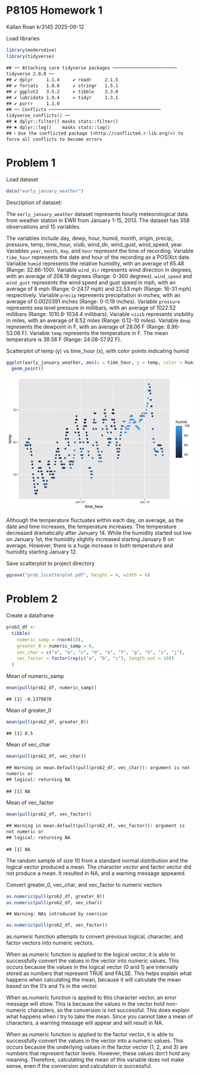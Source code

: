 P8105 Homework 1
================
Kallan Roan kr3145
2025-09-12

Load libraries

``` r
library(moderndive)
library(tidyverse)
```

    ## ── Attaching core tidyverse packages ──────────────────────── tidyverse 2.0.0 ──
    ## ✔ dplyr     1.1.4     ✔ readr     2.1.5
    ## ✔ forcats   1.0.0     ✔ stringr   1.5.1
    ## ✔ ggplot2   3.5.2     ✔ tibble    3.3.0
    ## ✔ lubridate 1.9.4     ✔ tidyr     1.3.1
    ## ✔ purrr     1.1.0     
    ## ── Conflicts ────────────────────────────────────────── tidyverse_conflicts() ──
    ## ✖ dplyr::filter() masks stats::filter()
    ## ✖ dplyr::lag()    masks stats::lag()
    ## ℹ Use the conflicted package (<http://conflicted.r-lib.org/>) to force all conflicts to become errors

# Problem 1

Load dataset

``` r
data("early_january_weather")
```

Description of dataset:

The `early_january_weather` dataset represents hourly meteorological
data from weather station in EWR from January 1-15, 2013. The dataset
has 358 observations and 15 variables.

The variables include day, dewp, hour, humid, month, origin, precip,
pressure, temp, time_hour, visib, wind_dir, wind_gust, wind_speed, year.
Variables `year`, `month`, `day`, and `hour` represent the time of
recording. Variable `time_hour` represents the date and hour of the
recording as a POSIXct date. Variable `humid` represents the relative
humidity, with an average of 65.48 (Range: 32.86-100). Variable
`wind_dir` represents wind direction in degrees, with an average of
208.19 degrees (Range: 0-360 degrees). `wind_speed` and `wind_gust`
represents the wind speed and gust speed in mph, with an average of 8
mph (Range: 0-24.17 mph) and 22.53 mph (Range: 16-31 mph) respectively.
Variable `precip` represents precipitation in inches, with an average of
0.0020391 inches (Range: 0-0.19 inches). Variable `pressure` represents
sea level pressure in millibars, with an average of 1022.52 millibars
(Range: 1010.8-1034.4 millibars). Variable `visib` represents visibility
in miles, with an average of 8.52 miles (Range: 0.12-10 miles). Variable
`dewp` represents the dewpoint in F, with an average of 28.06 F (Range:
8.96-53.06 F). Variable `temp` represents the temperature in F. The mean
temperature is 39.58 F (Range: 24.08-57.92 F).

Scatterplot of temp (y) vs time_hour (x), with color points indicating
humid

``` r
ggplot(early_january_weather, aes(x = time_hour, y = temp, color = humid)) + 
  geom_point()
```

![](p8105_hw1_kr3145_files/figure-gfm/unnamed-chunk-3-1.png)<!-- -->

Although the temperature fluctuates within each day, on average, as the
date and time increases, the temperature increases. The temperature
decreased dramatically after January 14. While the humidity started out
low on January 1st, the humidity slightly increased starting January 6
on average. However, there is a huge increase in both temperature and
humidity starting January 12.

Save scatterplot to project directory

``` r
ggsave("prob_1scatterplot.pdf", height = 4, width = 6)
```

# Problem 2

Create a dataframe

``` r
prob2_df <-
  tibble(
    numeric_samp = rnorm(10),
    greater_0 = numeric_samp > 0,
    vec_char = c("a", "b", "c", "d", "e", "f", "g", "h", "i", "j"),
    vec_factor = factor(rep(c("a", "b", "c"), length.out = 10))
  )
```

Mean of numeric_samp

``` r
mean(pull(prob2_df, numeric_samp))
```

    ## [1] -0.1379878

Mean of greater_0

``` r
mean(pull(prob2_df, greater_0))
```

    ## [1] 0.5

Mean of vec_char

``` r
mean(pull(prob2_df, vec_char))
```

    ## Warning in mean.default(pull(prob2_df, vec_char)): argument is not numeric or
    ## logical: returning NA

    ## [1] NA

Mean of vec_factor

``` r
mean(pull(prob2_df, vec_factor))
```

    ## Warning in mean.default(pull(prob2_df, vec_factor)): argument is not numeric or
    ## logical: returning NA

    ## [1] NA

The random sample of size 10 from a standard normal distribution and the
logical vector produced a mean. The character vector and factor vector
did not produce a mean. It resulted in NA, and a warning message
appeared.

Convert greater_0, vec_char, and vec_factor to numeric vectors

``` r
as.numeric(pull(prob2_df, greater_0))
as.numeric(pull(prob2_df, vec_char))
```

    ## Warning: NAs introduced by coercion

``` r
as.numeric(pull(prob2_df, vec_factor))
```

as.numeric function attempts to convert previous logical, character, and
factor vectors into numeric vectors.

When as.numeric function is applied to the logical vector, it is able to
successfully convert the values in the vector into numeric values. This
occurs because the values in the logical vector (0 and 1) are internally
stored as numbers that represent TRUE and FALSE. This helps explain what
happens when calculating the mean, because it will calculate the mean
based on the 0’s and 1’s in the vector.

When as.numeric function is applied to this character vector, an error
message will show. This is because the values in the vector hold
non-numeric characters, so the conversion is not successful. This does
explain what happens when I try to take the mean. Since you cannot take
a mean of characters, a warning message will appear and will result in
NA.

When as.numeric function is applied to the factor vector, it is able to
successfully convert the values in the vector into a numeric values.
This occurs because the underlying values in the factor vector (1, 2,
and 3) are numbers that represent factor levels. However, these values
don’t hold any meaning. Therefore, calculating the mean of this variable
does not make sense, even if the conversion and calculation is
successful.
